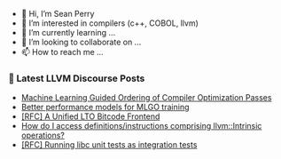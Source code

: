 - 👋 Hi, I’m Sean Perry
- 👀 I’m interested in compilers (c++, COBOL, llvm)
- 🌱 I’m currently learning ...
- 💞️ I’m looking to collaborate on ...
- 📫 How to reach me ...

<!---
s66perry/s66perry is a ✨ special ✨ repository because its `README.md` (this file) appears on your GitHub profile.
You can click the Preview link to take a look at your changes.
--->
### 📕 Latest LLVM Discourse Posts

<!-- DISCOURSE-LLVM:START -->
- [Machine Learning Guided Ordering of Compiler Optimization Passes](https://discourse.llvm.org/t/machine-learning-guided-ordering-of-compiler-optimization-passes/60415?page=3#post_60)
- [Better performance models for MLGO training](https://discourse.llvm.org/t/better-performance-models-for-mlgo-training/68219#post_11)
- [[RFC] A Unified LTO Bitcode Frontend](https://discourse.llvm.org/t/rfc-a-unified-lto-bitcode-frontend/61774?page=3#post_45)
- [How do I access definitions/instructions comprising llvm::Intrinsic operations?](https://discourse.llvm.org/t/how-do-i-access-definitions-instructions-comprising-llvm-intrinsic-operations/69559#post_3)
- [[RFC] Running libc unit tests as integration tests](https://discourse.llvm.org/t/rfc-running-libc-unit-tests-as-integration-tests/69461#post_14)
<!-- DISCOURSE-LLVM:END -->
